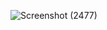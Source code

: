 ![Screenshot (2477)](https://github.com/spsatish/Expense-Tracker-app/assets/96890219/639e9323-ed1c-4f0e-bb13-5ca4f4794f2b)
